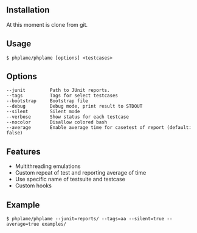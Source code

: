Installation
------------

At this moment is clone from git.

Usage
------------

    $ phplame/phplame [options] <testcases>

Options
------------
    --junit         Path to JUnit reports.
    --tags          Tags for select testcases
    --bootstrap     Bootstrap file
    --debug         Debug mode, print result to STDOUT
    --silent        Silent mode
    --verbose       Show status for each testcase
    --nocolor       Disallow colored bash
    --average       Enable average time for casetest of report (default: false)

Features
------------

* Multithreading emulations
* Custom repeat of test and reporting average of time
* Use specific name of testsuite and testcase
* Custom hooks

Example
------------

    $ phplame/phplame --junit=reports/ --tags=aa --silent=true --average=true examples/

